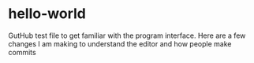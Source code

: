# hello-world
GutHub test file to get familiar with the program interface.
Here are a few changes I am making
to understand the editor
and how people make commits
